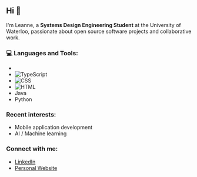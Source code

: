## Hi 👋

I'm Leanne, a **Systems Design Engineering Student** at the University of Waterloo, passionate about open source software projects and collaborative work.

### 💻 Languages and Tools:
- <img src="https://upload.wikimedia.org/wikipedia/commons/6/6a/JavaScript-logo.png" height="12px"/>
- ![TypeScript](https://upload.wikimedia.org/wikipedia/commons/thumb/4/4c/Typescript_logo_2020.svg/2048px-Typescript_logo_2020.svg.png)
- ![CSS](https://cdn4.iconfinder.com/data/icons/iconsimple-programming/512/css-512.png)
- ![HTML](https://cdn-icons-png.flaticon.com/512/732/732212.png)
- Java
- Python

### Recent interests:
- Mobile application development
- AI / Machine learning

### Connect with me:
- [LinkedIn](https://www.linkedin.com/in/sooyeunleanne/)
- [Personal Website](https://sooyeunleanne.github.io/)
